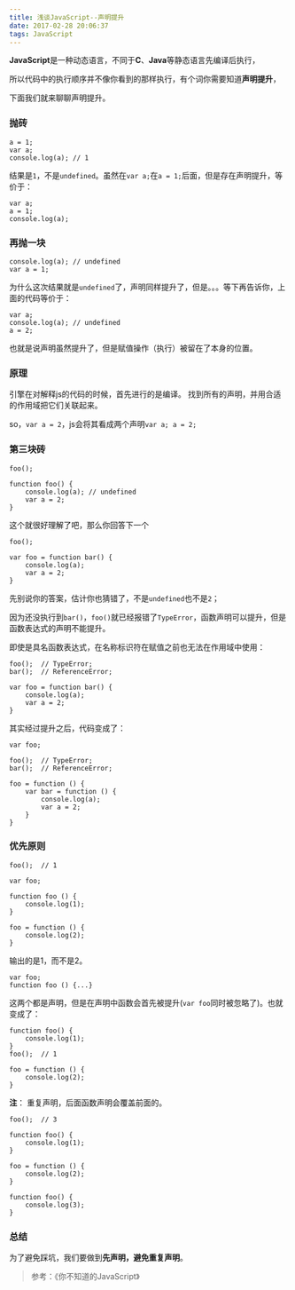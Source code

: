 ```yaml
---
title: 浅谈JavaScript--声明提升
date: 2017-02-28 20:06:37
tags: JavaScript
---
```


**JavaScript**是一种动态语言，不同于**C**、**Java**等静态语言先编译后执行，

所以代码中的执行顺序并不像你看到的那样执行，有个词你需要知道**声明提升**，

下面我们就来聊聊声明提升。

<!-- more -->

### 抛砖
```
a = 1;
var a;
console.log(a); // 1 
```
结果是`1`，不是`undefined`。虽然在`var a;`在`a = 1;`后面，但是存在声明提升，等价于：
```
var a;
a = 1;
console.log(a); 
```
### 再抛一块
```
console.log(a); // undefined
var a = 1;
```
为什么这次结果就是`undefined`了，声明同样提升了，但是。。。等下再告诉你，上面的代码等价于：
```
var a;
console.log(a); // undefined
a = 2;
```
也就是说声明虽然提升了，但是赋值操作（执行）被留在了本身的位置。

### 原理

引擎在对解释js的代码的时候，首先进行的是编译。
找到所有的声明，并用合适的作用域把它们关联起来。

so，`var a = 2`，js会将其看成两个声明`var a; a = 2;`

### 第三块砖
```
foo();

function foo() {
	console.log(a); // undefined
	var a = 2;
}
```
这个就很好理解了吧，那么你回答下一个
```
foo();

var foo = function bar() {
	console.log(a);
	var a = 2;
}
```
先别说你的答案，估计你也猜错了，不是`undefined`也不是`2`；

因为还没执行到`bar()`，`foo()`就已经报错了`TypeError`，函数声明可以提升，但是函数表达式的声明不能提升。

即使是具名函数表达式，在名称标识符在赋值之前也无法在作用域中使用：
```
foo();	// TypeError;
bar();	// ReferenceError;

var foo = function bar() {
	console.log(a);
	var a = 2;
}
```
其实经过提升之后，代码变成了：
```
var foo;

foo();	// TypeError;
bar();	// ReferenceError;

foo = function () {
	var bar = function () {
		console.log(a);
		var a = 2;
	}
}
```

### 优先原则
```
foo();	// 1

var foo;

function foo () {
	console.log(1);
}

foo = function () {
	console.log(2);
}
```
输出的是1，而不是2。
```
var foo;
function foo () {...}
```
这两个都是声明，但是在声明中函数会首先被提升(`var foo`同时被忽略了)。也就变成了：
```
function foo() {
	console.log(1);
}
foo();	// 1

foo = function () {
	console.log(2);
}
```

**注**： 重复声明，后面函数声明会覆盖前面的。
```
foo();	// 3

function foo() {
	console.log(1);
}

foo = function () {
	console.log(2);
}

function foo() {
	console.log(3);
}
```

### 总结

为了避免踩坑，我们要做到**先声明，避免重复声明**。

> 参考：《你不知道的JavaScript》
